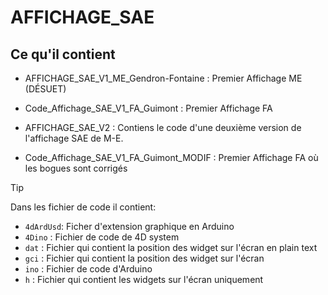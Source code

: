 # AFFICHAGE_SAE

## Ce qu'il contient

* AFFICHAGE_SAE_V1_ME_Gendron-Fontaine : Premier Affichage ME (DÉSUET)

* Code_Affichage_SAE_V1_FA_Guimont : Premier Affichage FA

* AFFICHAGE_SAE_V2 : Contiens le code d'une deuxième version de l'affichage SAE de M-E.

* Code_Affichage_SAE_V1_FA_Guimont_MODIF : Premier Affichage FA où les bogues sont corrigés


> [!TIP]  
> Dans les fichier de code il contient:
> * `4dArdUsd`:  Ficher d'extension graphique en Arduino
> * `4Dino` : Fichier de code de 4D system
> * `dat` : Fichier qui contient la position des widget sur l'écran en plain text
> * `gci` : Fichier qui contient la position des widget sur l'écran
> * `ino` : Fichier de code d'Arduino
> * `h` : Fichier qui contient les widgets sur l'écran uniquement 
